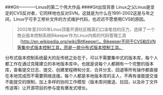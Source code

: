 ###Git————Linus的第二个伟大作品
####Git出现背景
Linux之父Linus是坚定的CVS反对者，它同样地也反对SVN。这就是为什么在1991-2002这是与年之间，Linus宁可手工修补文件的方式维护代码，也迟迟不愿使用CVS的原因。

>2002年至2005年Linus顶着开源社区精英们口诛笔伐的压力，选择了一个商业版本控制系统Bikeeper作为Linux内核的代码管理工具（http://en.wikipedia.org/wiki/BitKeeper）。Bikeeper不同于CVS和SVN等集中式版本控制工具，而是一款分布式版本控制工具。

分布式版本控制系统最大的反传统之处在于，可以不需要集中式的版本库，每个人都工作在通过克隆建立的本地版本库中。也就是说每个人都拥有一个完整的版本库，查看提交日志、提交、创建里程碑和分支、合并分支、回退等所有操作都直接在本地完成而不需要网络连接。每个人都是本地版本库的主人，不再有谁能提交谁不能提交的限制，加上多样的协同工作模型（版本库间推送、拉回，以及补丁文件传送等）让开源项目的参与度有爆发式增长。